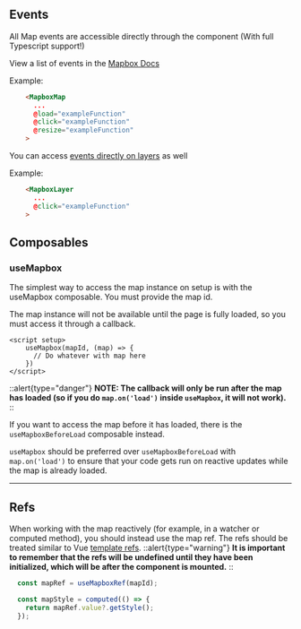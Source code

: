 ## Events

All Map events are accessible directly through the component (With full Typescript support!)

View a list of events in the [Mapbox Docs](https://docs.mapbox.com/mapbox-gl-js/api/map/#map-events)

Example:

```html
    <MapboxMap
      ...
      @load="exampleFunction"
      @click="exampleFunction"
      @resize="exampleFunction"
    >
```

You can access [events directly on layers](https://docs.mapbox.com/mapbox-gl-js/api/map/#map.event:click) as well

Example:

```html
    <MapboxLayer
      ...
      @click="exampleFunction"
    >
```

## Composables

### useMapbox

The simplest way to access the map instance on setup is with the useMapbox composable. You must provide the map id.

The map instance will not be available until the page is fully loaded, so you must access it through a callback.

```vue
<script setup>
    useMapbox(mapId, (map) => {
      // Do whatever with map here
    })
</script>
```
::alert{type="danger"}
**NOTE: The callback will only be run after the map has loaded (so if you do `map.on('load')` inside `useMapbox`, it will not work).**
::

If you want to access the map before it has loaded, there is the `useMapboxBeforeLoad` composable instead.

`useMapbox` should be preferred over `useMapboxBeforeLoad` with `map.on('load')` to ensure that your code gets run on reactive updates while the map is already loaded.

------------------------

## Refs

When working with the map reactively (for example, in a watcher or computed method), you should instead use the map ref. The refs should be treated similar to Vue [template refs](https://vuejs.org/guide/essentials/template-refs.html). 
::alert{type="warning"}
**It is important to remember that the refs will be undefined until they have been initialized, which will be after the component is mounted.**
::

```js
  const mapRef = useMapboxRef(mapId);

  const mapStyle = computed(() => {
    return mapRef.value?.getStyle();
  });
```